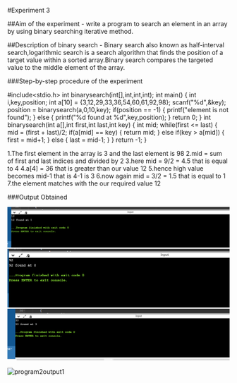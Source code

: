 #Experiment 3

##Aim of the experiment -  write a program to search an element in an array by using binary searching iterative method.

##Description of binary search - Binary search also known as half-interval search,logarithmic search is a search algorithm that finds the position of a target value within a sorted array.Binary search compares the targeted value to the middle element of the array.

###Step-by-step procedure of the experiment

#include<stdio.h>
int binarysearch(int[],int,int,int);
int main()
{
    int i,key,position;
    int a[10] = {3,12,29,33,36,54,60,61,92,98};
    scanf("%d",&key);
    position = binarysearch(a,0,10,key);
    if(position == -1)
    {
        printf("element is not found");
    }
    else
    {
        printf("%d found at %d",key,position);
    }
    return 0;
}
int binarysearch(int a[],int first,int last,int key)
{
    int mid;
    while(first <= last)
   {
        mid = (first + last)/2;
        if(a[mid] == key)
        {
            return mid;
        }
        else if(key > a[mid])
        {
            first = mid+1;
        }
        else
        {
            last = mid-1;
        }
    }
    return -1;
}

1.The first element in the array is 3 and the last element is 98
2.mid = sum of first and last indices and divided by 2
3.here mid = 9/2 = 4.5 that is equal to 4
4.a[4] = 36 that is greater than our value 12
5.hence high value becomes mid-1 that is 4-1 is 3
6.now again mid = 3/2 = 1.5 that is equal to 1
7.the element matches with the our required value 12

###Output Obtained

![Test Image](program2output1.png)
![Test Image](program2output2.png)
![Test Image](program2output3.png)

![program2output1](https://user-images.githubusercontent.com/69143855/90255327-c0704a80-de61-11ea-987f-01107849d8bb.png)









